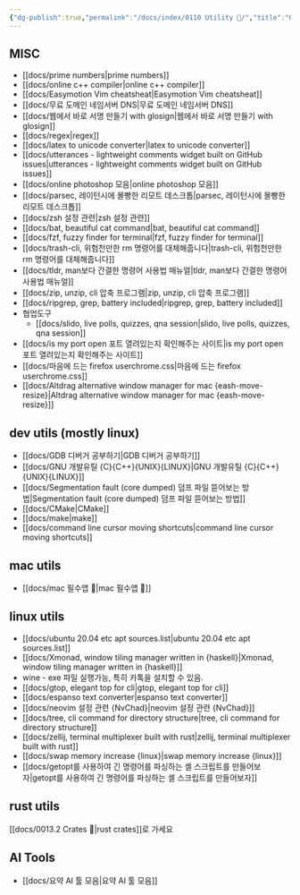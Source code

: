 ```yaml
---
{"dg-publish":true,"permalink":"/docs/index/0110 Utility 🔧/","title":"0110 Utility 🔧","tags":["utility"]}
---
```



## MISC

- [[docs/prime numbers\|prime numbers]]
- [[docs/online c++ compiler\|online c++ compiler]]
- [[docs/Easymotion Vim cheatsheat\|Easymotion Vim cheatsheat]]
- [[docs/무료 도메인 네임서버 DNS\|무료 도메인 네임서버 DNS]]
- [[docs/웹에서 바로 서명 만들기 with glosign\|웹에서 바로 서명 만들기 with glosign]]
- [[docs/regex\|regex]]
- [[docs/latex to unicode converter\|latex to unicode converter]]
- [[docs/utterances - lightweight comments widget built on GitHub issues\|utterances - lightweight comments widget built on GitHub issues]]
- [[docs/online photoshop 모음\|online photoshop 모음]]
- [[docs/parsec, 레이턴시에 몰빵한 리모트 데스크톱\|parsec, 레이턴시에 몰빵한 리모트 데스크톱]]
- [[docs/zsh 설정 관련\|zsh 설정 관련]]
- [[docs/bat, beautiful cat command\|bat, beautiful cat command]]
- [[docs/fzf, fuzzy finder for terminal\|fzf, fuzzy finder for terminal]]
- [[docs/trash-cli, 위험천만한 rm 명령어를 대체해줍니다\|trash-cli, 위험천만한 rm 명령어를 대체해줍니다]]
- [[docs/tldr, man보다 간결한 명령어 사용법 매뉴얼\|tldr, man보다 간결한 명령어 사용법 매뉴얼]]
- [[docs/zip, unzip, cli 압축 프로그램\|zip, unzip, cli 압축 프로그램]]
- [[docs/ripgrep, grep, battery included\|ripgrep, grep, battery included]]
- 협업도구
	- [[docs/slido, live polls, quizzes, qna session\|slido, live polls, quizzes, qna session]]
- [[docs/is my port open 포트 열려있는지 확인해주는 사이트\|is my port open 포트 열려있는지 확인해주는 사이트]]
- [[docs/마음에 드는 firefox userchrome.css\|마음에 드는 firefox userchrome.css]]
- [[docs/Altdrag alternative window manager for mac {eash-move-resize}\|Altdrag alternative window manager for mac {eash-move-resize}]]

## dev utils (mostly linux)

- [[docs/GDB 디버거 공부하기\|GDB 디버거 공부하기]]
- [[docs/GNU 개발유틸 {C}{C++}{UNIX}{LINUX}\|GNU 개발유틸 {C}{C++}{UNIX}{LINUX}]]
- [[docs/Segmentation fault (core dumped) 덤프 파일 뜯어보는 방법\|Segmentation fault (core dumped) 덤프 파일 뜯어보는 방법]]
- [[docs/CMake\|CMake]]
- [[docs/make\|make]]
- [[docs/command line cursor moving shortcuts\|command line cursor moving shortcuts]]

## mac utils

- [[docs/mac 필수앱 🍎\|mac 필수앱 🍎]]

## linux utils

- [[docs/ubuntu 20.04 etc apt sources.list\|ubuntu 20.04 etc apt sources.list]]
- [[docs/Xmonad, window tiling manager written in {haskell}\|Xmonad, window tiling manager written in {haskell}]]
- wine - exe 파일 실행가능, 특히 카톡을 설치할 수 있음.
- [[docs/gtop, elegant top for cli\|gtop, elegant top for cli]]
- [[docs/espanso text converter\|espanso text converter]]
- [[docs/neovim 설정 관련 {NvChad}\|neovim 설정 관련 {NvChad}]]
- [[docs/tree, cli command for directory structure\|tree, cli command for directory structure]]
- [[docs/zellij, terminal multiplexer built with rust\|zellij, terminal multiplexer built with rust]]
- [[docs/swap memory increase {linux}\|swap memory increase {linux}]]
- [[docs/getopt를 사용하여 긴 명령어를 파싱하는 셸 스크립트를 만들어보자\|getopt를 사용하여 긴 명령어를 파싱하는 셸 스크립트를 만들어보자]]

## rust utils

[[docs/0013.2 Crates 🦀\|rust crates]]로 가세요

## AI Tools

- [[docs/요약 AI 툴 모음\|요약 AI 툴 모음]]